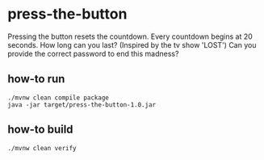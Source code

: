 # press-the-button

Pressing the button resets the countdown. Every countdown begins at 20 seconds. How long can you last? (Inspired by the
tv show 'LOST') Can you provide the correct password to end this madness?

## how-to run

```
./mvnw clean compile package
java -jar target/press-the-button-1.0.jar
```

## how-to build

``./mvnw clean verify``

